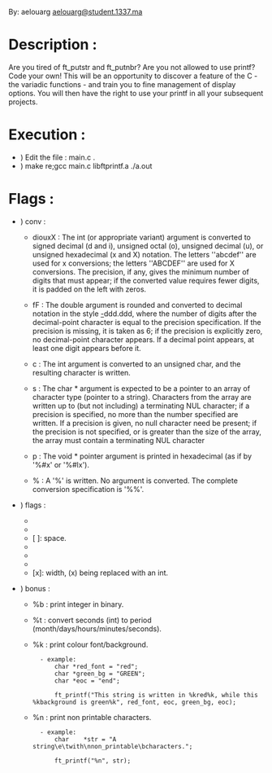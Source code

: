 By: aelouarg <aelouarg@student.1337.ma>


# Description :
Are you tired of ft_putstr and ft_putnbr? Are you not allowed to use printf? Code your own! This will be an opportunity to discover a feature of the C - the variadic functions - and train you to fine management of display options. You will then have the right to use your printf in all your subsequent projects.

# Execution :
* ) Edit the file :  main.c .
* ) make re;gcc main.c libftprintf.a  ./a.out

# Flags : 
* ) conv :
	- diouxX	: The int (or appropriate variant) argument is converted to signed decimal (d and i), unsigned octal (o), unsigned decimal (u), or unsigned hexadecimal (x and X) notation.  The letters ''abcdef'' are used for x conversions; the letters ''ABCDEF'' are used for X conversions.  The precision, if any, gives the minimum number of digits that must appear; if the converted value requires fewer digits, it is padded on the left with zeros.

	- fF		: The double argument is rounded and converted to decimal notation in the style [-]ddd.ddd, where the number of digits after the decimal-point character is equal to the precision specification.  If the precision is missing, it is taken as 6; if the precision is explicitly zero, no decimal-point character appears.  If a decimal point appears, at least one digit appears before it.

	- c		: The int argument is converted to an unsigned char, and the resulting character is written.

	- s		: The char * argument is expected to be a pointer to an array of character type (pointer to a string).  Characters from the array are written up to (but not including) a terminating NUL character; if a precision is specified, no more than the number specified are written.  If a precision is given, no null character need be present; if the precision is not specified, or is greater than the size of the array, the array must contain a terminating NUL character

	- p		: The void * pointer argument is printed in hexadecimal (as if by '%#x' or '%#lx').

	- %		: A '%' is written.  No argument is converted.  The complete conversion specification is '%%'.

* ) flags :
	- [#]: hash.
	- [0]: zero.
	- [ ]: space.
	- [+]: plus.
	- [-]: minus.
	- [.]: precision.
	- [x]: width, (x) being replaced with an int.
* ) bonus :
	- %b : print integer in binary.
	- %t : convert seconds (int) to period (month/days/hours/minutes/seconds).
	- %k : print colour font/background.

			- example:
				char *red_font = "red";
				char *green_bg = "GREEN";
				char *eoc = "end";

				ft_printf("This string is written in %kred%k, while this %kbackground is green%k", red_font, eoc, green_bg, eoc);

	- %n : print non printable characters.

			- example:
				char	*str = "A string\e\twith\nnon_printable\bcharacters.";

				ft_printf("%n", str);
		 

